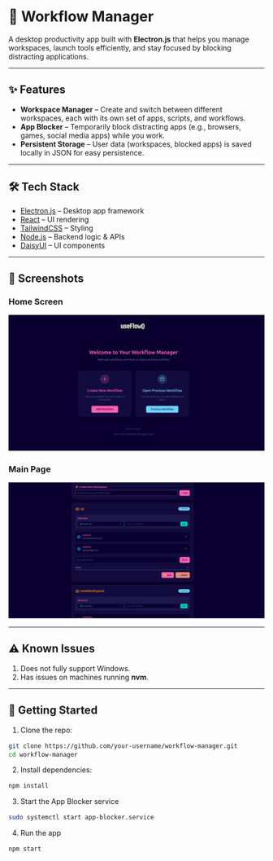 # 🚀 Workflow Manager

A desktop productivity app built with **Electron.js** that helps you manage workspaces, launch tools efficiently, and stay focused by blocking distracting applications.

---

## ✨ Features

- **Workspace Manager** – Create and switch between different workspaces, each with its own set of apps, scripts, and workflows.  
- **App Blocker** – Temporarily block distracting apps (e.g., browsers, games, social media apps) while you work.    
- **Persistent Storage** – User data (workspaces, blocked apps) is saved locally in JSON for easy persistence.  

---

## 🛠️ Tech Stack

- [Electron.js](https://www.electronjs.org/) – Desktop app framework  
- [React](https://react.dev/) – UI rendering  
- [TailwindCSS](https://tailwindcss.com/) – Styling  
- [Node.js](https://nodejs.org/) – Backend logic & APIs  
- [DaisyUI](https://daisyui.com/) – UI components 

---

## 📸 Screenshots

### Home Screen  
![Home Screen](https://github.com/akshW88/Exam-Bud/blob/e9a4719439f091fcf2826992f164f2a0xc0a84cde/Screenshot1.png)

### Main Page  
![Main Page](https://github.com/akshW88/Exam-Bud/blob/e9a4719439f091fcf2826992f164f2a0c0a84cde/Screenshot2.png)

---

## ⚠️ Known Issues

1. Does not fully support Windows.  
2. Has issues on machines running **nvm**.

---

## 🚀 Getting Started

1. Clone the repo:

```bash
git clone https://github.com/your-username/workflow-manager.git
cd workflow-manager
```

2. Install dependencies:

```bash
npm install
```

3. Start the App Blocker service

```bash
sudo systemctl start app-blocker.service
```

4. Run the app

```bash
npm start
```